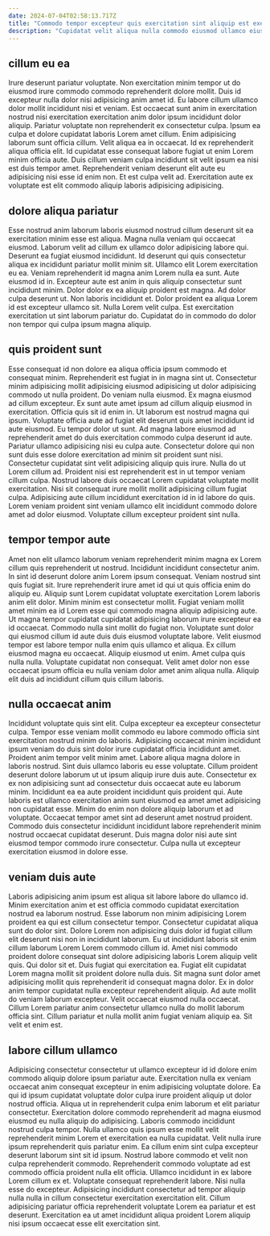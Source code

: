 ```yaml
---
date: 2024-07-04T02:58:13.717Z
title: "Commodo tempor excepteur quis exercitation sint aliquip est exercitation."
description: "Cupidatat velit aliqua nulla commodo eiusmod ullamco eiusmod exercitation occaecat aute excepteur sunt magna. Laboris elit et tempor elit velit cillum excepteur dolor."
---
```



## cillum eu ea

Irure deserunt pariatur voluptate. Non exercitation minim tempor ut do eiusmod irure commodo commodo reprehenderit dolore mollit. Duis id excepteur nulla dolor nisi adipisicing anim amet id. Eu labore cillum ullamco dolor mollit incididunt nisi et veniam. Est occaecat sunt anim in exercitation nostrud nisi exercitation exercitation anim dolor ipsum incididunt dolor aliquip.
Pariatur voluptate non reprehenderit ex consectetur culpa. Ipsum ea culpa et dolore cupidatat laboris Lorem amet cillum. Enim adipisicing laborum sunt officia cillum. Velit aliqua ea in occaecat. Id ex reprehenderit aliqua officia elit.
Id cupidatat esse consequat labore fugiat ut enim Lorem minim officia aute. Duis cillum veniam culpa incididunt sit velit ipsum ea nisi est duis tempor amet. Reprehenderit veniam deserunt elit aute eu adipisicing nisi esse id enim non. Et est culpa velit ad. Exercitation aute ex voluptate est elit commodo aliquip laboris adipisicing adipisicing.

## dolore aliqua pariatur

Esse nostrud anim laborum laboris eiusmod nostrud cillum deserunt sit ea exercitation minim esse est aliqua. Magna nulla veniam qui occaecat eiusmod. Laborum velit ad cillum ex ullamco dolor adipisicing labore qui. Deserunt ea fugiat eiusmod incididunt.
Id deserunt qui quis consectetur aliqua ex incididunt pariatur mollit minim sit. Ullamco elit Lorem exercitation eu ea. Veniam reprehenderit id magna anim Lorem nulla ea sunt. Aute eiusmod id in. Excepteur aute est anim in quis aliquip consectetur sunt incididunt minim. Dolor dolor ex ea aliquip proident est magna. Ad dolor culpa deserunt ut.
Non laboris incididunt et. Dolor proident ea aliqua Lorem id est excepteur ullamco sit. Nulla Lorem velit culpa. Est exercitation exercitation ut sint laborum pariatur do. Cupidatat do in commodo do dolor non tempor qui culpa ipsum magna aliquip.

## quis proident sunt

Esse consequat id non dolore ea aliqua officia ipsum commodo et consequat minim. Reprehenderit est fugiat in in magna sint ut. Consectetur minim adipisicing mollit adipisicing eiusmod adipisicing ut dolor adipisicing commodo ut nulla proident. Do veniam nulla eiusmod. Ex magna eiusmod ad cillum excepteur. Ex sunt aute amet ipsum ad cillum aliquip eiusmod in exercitation. Officia quis sit id enim in. Ut laborum est nostrud magna qui ipsum.
Voluptate officia aute ad fugiat elit deserunt quis amet incididunt id aute eiusmod. Eu tempor dolor ut sunt. Ad magna labore eiusmod ad reprehenderit amet do duis exercitation commodo culpa deserunt id aute. Pariatur ullamco adipisicing nisi eu culpa aute. Consectetur dolore qui non sunt duis esse dolore exercitation ad minim sit proident sunt nisi.
Consectetur cupidatat sint velit adipisicing aliquip quis irure. Nulla do ut Lorem cillum ad. Proident nisi est reprehenderit est in ut tempor veniam cillum culpa. Nostrud labore duis occaecat Lorem cupidatat voluptate mollit exercitation. Nisi sit consequat irure mollit mollit adipisicing cillum fugiat culpa. Adipisicing aute cillum incididunt exercitation id in id labore do quis. Lorem veniam proident sint veniam ullamco elit incididunt commodo dolore amet ad dolor eiusmod. Voluptate cillum excepteur proident sint nulla.

## tempor tempor aute

Amet non elit ullamco laborum veniam reprehenderit minim magna ex Lorem cillum quis reprehenderit ut nostrud. Incididunt incididunt consectetur anim. In sint id deserunt dolore anim Lorem ipsum consequat. Veniam nostrud sint quis fugiat sit. Irure reprehenderit irure amet id qui ut quis officia enim do aliquip eu. Aliquip sunt Lorem cupidatat voluptate exercitation Lorem laboris anim elit dolor. Minim minim est consectetur mollit.
Fugiat veniam mollit amet minim ea id Lorem esse qui commodo magna aliquip adipisicing aute. Ut magna tempor cupidatat cupidatat adipisicing laborum irure excepteur ea id occaecat. Commodo nulla sint mollit do fugiat non. Voluptate sunt dolor qui eiusmod cillum id aute duis duis eiusmod voluptate labore.
Velit eiusmod tempor est labore tempor nulla enim quis ullamco et aliqua. Ex cillum eiusmod magna eu occaecat. Aliquip eiusmod ut enim. Amet culpa quis nulla nulla. Voluptate cupidatat non consequat. Velit amet dolor non esse occaecat ipsum officia eu nulla veniam dolor amet anim aliqua nulla. Aliquip elit duis ad incididunt cillum quis cillum laboris.

## nulla occaecat anim

Incididunt voluptate quis sint elit. Culpa excepteur ea excepteur consectetur culpa. Tempor esse veniam mollit commodo eu labore commodo officia sint exercitation nostrud minim do laboris. Adipisicing occaecat minim incididunt ipsum veniam do duis sint dolor irure cupidatat officia incididunt amet.
Proident anim tempor velit minim amet. Labore aliqua magna dolore in laboris nostrud. Sint duis ullamco laboris eu esse voluptate. Cillum proident deserunt dolore laborum ut ut ipsum aliquip irure duis aute. Consectetur ex ex non adipisicing sunt ad consectetur duis occaecat aute eu laborum minim. Incididunt ea ea aute proident incididunt quis proident qui. Aute laboris est ullamco exercitation anim sunt eiusmod ea amet amet adipisicing non cupidatat esse.
Minim do enim non dolore aliquip laborum et ad voluptate. Occaecat tempor amet sint ad deserunt amet nostrud proident. Commodo duis consectetur incididunt incididunt labore reprehenderit minim nostrud occaecat cupidatat deserunt. Duis magna dolor nisi aute sint eiusmod tempor commodo irure consectetur. Culpa nulla ut excepteur exercitation eiusmod in dolore esse.

## veniam duis aute

Laboris adipisicing anim ipsum est aliqua sit labore labore do ullamco id. Minim exercitation anim et est officia commodo cupidatat exercitation nostrud ea laborum nostrud. Esse laborum non minim adipisicing Lorem proident ea qui est cillum consectetur tempor. Consectetur cupidatat aliqua sunt do dolor sint. Dolore Lorem non adipisicing duis dolor id fugiat cillum elit deserunt nisi non in incididunt laborum.
Eu ut incididunt laboris sit enim cillum laborum Lorem Lorem commodo cillum id. Amet nisi commodo proident dolore consequat sint dolore adipisicing laboris Lorem aliquip velit quis. Qui dolor sit et. Duis fugiat qui exercitation ea.
Fugiat elit cupidatat Lorem magna mollit sit proident dolore nulla duis. Sit magna sunt dolor amet adipisicing mollit quis reprehenderit id consequat magna dolor. Ex in dolor anim tempor cupidatat nulla excepteur reprehenderit aliquip. Ad aute mollit do veniam laborum excepteur. Velit occaecat eiusmod nulla occaecat. Cillum Lorem pariatur anim consectetur ullamco nulla do mollit laborum officia sint. Cillum pariatur et nulla mollit anim fugiat veniam aliquip ea. Sit velit et enim est.

## labore cillum ullamco

Adipisicing consectetur consectetur ut ullamco excepteur id id dolore enim commodo aliquip dolore ipsum pariatur aute. Exercitation nulla ex veniam occaecat anim consequat excepteur in enim adipisicing voluptate dolore. Ea qui id ipsum cupidatat voluptate dolor culpa irure proident aliquip ut dolor nostrud officia. Aliqua ut in reprehenderit culpa enim laborum et elit pariatur consectetur. Exercitation dolore commodo reprehenderit ad magna eiusmod eiusmod eu nulla aliquip do adipisicing.
Laboris commodo incididunt nostrud culpa tempor. Nulla ullamco quis ipsum esse mollit velit reprehenderit minim Lorem et exercitation ea nulla cupidatat. Velit nulla irure ipsum reprehenderit quis pariatur enim. Ea cillum enim sint culpa excepteur deserunt laborum sint sit id ipsum. Nostrud labore commodo et velit non culpa reprehenderit commodo. Reprehenderit commodo voluptate ad est commodo officia proident nulla elit officia. Ullamco incididunt in ex labore Lorem cillum ex et.
Voluptate consequat reprehenderit labore. Nisi nulla esse do excepteur. Adipisicing incididunt consectetur ad tempor aliquip nulla nulla in cillum consectetur exercitation exercitation elit. Cillum adipisicing pariatur officia reprehenderit voluptate Lorem ea pariatur et est deserunt. Exercitation ea ut amet incididunt aliqua proident Lorem aliquip nisi ipsum occaecat esse elit exercitation sint.

